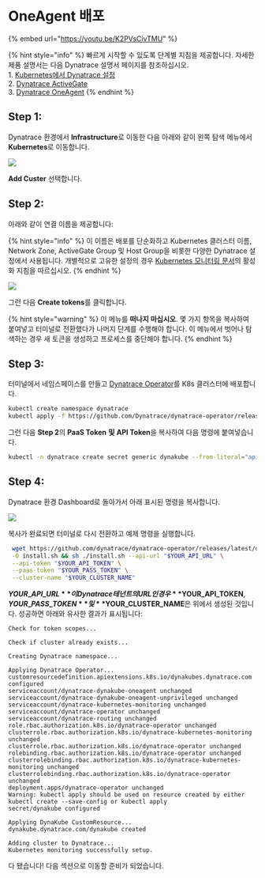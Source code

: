 # OneAgent 배포

{% embed url="https://youtu.be/K2PVsCivTMU" %}

{% hint style="info" %}
빠르게 시작할 수 있도록 단계별 지침을 제공합니다. 자세한 제품 설명서는 다음 Dynatrace 설명서 페이지를 참조하십시오.\
1\. [Kubernetes에서 Dynatrace 설정](https://www.dynatrace.com/support/help/setup-and-configuration/setup-on-container-platforms/kubernetes/)\
2\. [Dynatrace ActiveGate](https://www.dynatrace.com/support/help/setup-and-configuration/dynatrace-activegate/)\
3\. [Dynatrace OneAgent](https://www.dynatrace.com/support/help/setup-and-configuration/dynatrace-oneagent/)
{% endhint %}

## Step 1:

Dynatrace 환경에서 **Infrastructure**로 이동한 다음 아래와 같이 왼쪽 탐색 메뉴에서 **Kubernetes**로 이동합니다.

![](https://partner-workshop-assets.s3.us-east-2.amazonaws.com/dynatrace-k8s-config-01.png)

**Add Custer** 선택합니다.

## Step 2:

아래와 같이 연결 이름을 제공합니다:

{% hint style="info" %}
이 이름은 배포를 단순화하고 Kubernetes 클러스터 이름, Network Zone, ActiveGate Group 및 Host Group을 비롯한 다양한 Dynatrace 설정에서 사용됩니다. 개별적으로 고유한 설정의 경우 [Kubernetes 모니터링 문서](https://dt-url.net/a32h0p41)의 활성화 지침을 따르십시오.
{% endhint %}

![](https://partner-workshop-assets.s3.us-east-2.amazonaws.com/dynatrace-k8s-config-02.png)

그런 다음 **Create tokens**를 클릭합니다.

{% hint style="warning" %}
이 메뉴를 **떠나지 마십시오**. 몇 가지 항목을 복사하여 붙여넣고 터미널로 전환했다가 나머지 단계를 수행해야 합니다. 이 메뉴에서 벗어나 탐색하는 경우 새 토큰을 생성하고 프로세스를 중단해야 합니다.
{% endhint %}

## Step 3:

터미널에서 네임스페이스를 만들고 [Dynatrace Operator](https://github.com/dynatrace/dynatrace-operator)를 K8s 클러스터에 배포합니다.

```bash
kubectl create namespace dynatrace
kubectl apply -f https://github.com/Dynatrace/dynatrace-operator/releases/latest/download/kubernetes.yaml
```

그런 다음 **Step 2**의 **PaaS Token** **및** **API Token**을 복사하여 다음 명령에 붙여넣습니다.

```bash
kubectl -n dynatrace create secret generic dynakube --from-literal="apiToken=DYNATRACE_API_TOKEN" --from-literal="paasToken=PLATFORM_AS_A_SERVICE_TOKEN"
```

## Step 4:

Dynatrace 환경 Dashboard로 돌아가서 아래 표시된 명령을 복사합니다.

![](https://partner-workshop-assets.s3.us-east-2.amazonaws.com/dynatrace-k8s-config-03.png)

복사가 완료되면 터미널로 다시 전환하고 예제 명령을 실행합니다.

```bash
 wget https://github.com/dynatrace/dynatrace-operator/releases/latest/download/install.sh \
 -O install.sh && sh ./install.sh --api-url "$YOUR_API_URL" \
 --api-token "$YOUR_API_TOKEN" \
 --paas-token "$YOUR_PASS_TOKEN" \
 --cluster-name "$YOUR_CLUSTER_NAME"
```

**$YOUR\_API\_URL**이 Dynatrace 테넌트의 URL인 경우 **$YOUR\_API\_TOKEN**, **$YOUR\_PASS\_TOKEN** 및 **$YOUR\_CLUSTER\_NAME**은 위에서 생성된 것입니다. 성공하면 아래와 유사한 결과가 표시됩니다:

```
Check for token scopes...

Check if cluster already exists...

Creating Dynatrace namespace...

Applying Dynatrace Operator...
customresourcedefinition.apiextensions.k8s.io/dynakubes.dynatrace.com configured
serviceaccount/dynatrace-dynakube-oneagent unchanged
serviceaccount/dynatrace-dynakube-oneagent-unprivileged unchanged
serviceaccount/dynatrace-kubernetes-monitoring unchanged
serviceaccount/dynatrace-operator unchanged
serviceaccount/dynatrace-routing unchanged
role.rbac.authorization.k8s.io/dynatrace-operator unchanged
clusterrole.rbac.authorization.k8s.io/dynatrace-kubernetes-monitoring unchanged
clusterrole.rbac.authorization.k8s.io/dynatrace-operator unchanged
rolebinding.rbac.authorization.k8s.io/dynatrace-operator unchanged
clusterrolebinding.rbac.authorization.k8s.io/dynatrace-kubernetes-monitoring unchanged
clusterrolebinding.rbac.authorization.k8s.io/dynatrace-operator unchanged
deployment.apps/dynatrace-operator unchanged
Warning: kubectl apply should be used on resource created by either kubectl create --save-config or kubectl apply
secret/dynakube configured

Applying DynaKube CustomResource...
dynakube.dynatrace.com/dynakube created

Adding cluster to Dynatrace...
Kubernetes monitoring successfully setup.
```

다 됐습니다! 다음 섹션으로 이동할 준비가 되었습니다.
